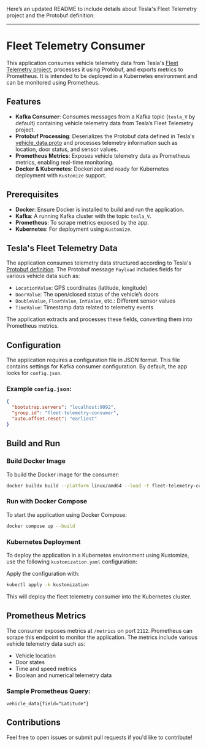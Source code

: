 Here’s an updated README to include details about Tesla's Fleet Telemetry project and the Protobuf definition:

---

# Fleet Telemetry Consumer

This application consumes vehicle telemetry data from Tesla's [Fleet Telemetry project](https://github.com/teslamotors/fleet-telemetry), processes it using Protobuf, and exports metrics to Prometheus. It is intended to be deployed in a Kubernetes environment and can be monitored using Prometheus.

## Features

- **Kafka Consumer**: Consumes messages from a Kafka topic (`tesla_V` by default) containing vehicle telemetry data from Tesla’s Fleet Telemetry project.
- **Protobuf Processing**: Deserializes the Protobuf data defined in Tesla's [vehicle_data.proto](https://github.com/teslamotors/fleet-telemetry/blob/main/protos/vehicle_data.proto) and processes telemetry information such as location, door status, and sensor values.
- **Prometheus Metrics**: Exposes vehicle telemetry data as Prometheus metrics, enabling real-time monitoring.
- **Docker & Kubernetes**: Dockerized and ready for Kubernetes deployment with `Kustomize` support.

## Prerequisites

- **Docker**: Ensure Docker is installed to build and run the application.
- **Kafka**: A running Kafka cluster with the topic `tesla_V`.
- **Prometheus**: To scrape metrics exposed by the app.
- **Kubernetes**: For deployment using `Kustomize`.

## Tesla's Fleet Telemetry Data

The application consumes telemetry data structured according to Tesla's [Protobuf definition](https://github.com/teslamotors/fleet-telemetry/blob/main/protos/vehicle_data.proto). The Protobuf message `Payload` includes fields for various vehicle data such as:

- `LocationValue`: GPS coordinates (latitude, longitude)
- `DoorValue`: The open/closed status of the vehicle’s doors
- `DoubleValue`, `FloatValue`, `IntValue`, etc.: Different sensor values
- `TimeValue`: Timestamp data related to telemetry events

The application extracts and processes these fields, converting them into Prometheus metrics.

## Configuration

The application requires a configuration file in JSON format. This file contains settings for Kafka consumer configuration. By default, the app looks for `config.json`.

### Example `config.json`:
```json
{
  "bootstrap.servers": "localhost:9092",
  "group.id": "fleet-telemetry-consumer",
  "auto.offset.reset": "earliest"
}
```

## Build and Run

### Build Docker Image

To build the Docker image for the consumer:

```bash
docker buildx build --platform linux/amd64 --load -t fleet-telemetry-consumer .
```

### Run with Docker Compose

To start the application using Docker Compose:

```bash
docker compose up --build
```

### Kubernetes Deployment

To deploy the application in a Kubernetes environment using Kustomize, use the following `kustomization.yaml` configuration:

Apply the configuration with:

```bash
kubectl apply -k kustomization
```

This will deploy the fleet telemetry consumer into the Kubernetes cluster.

## Prometheus Metrics

The consumer exposes metrics at `/metrics` on port `2112`. Prometheus can scrape this endpoint to monitor the application. The metrics include various vehicle telemetry data such as:

- Vehicle location
- Door states
- Time and speed metrics
- Boolean and numerical telemetry data

### Sample Prometheus Query:

```promql
vehicle_data{field="Latitude"}
```

## Contributions

Feel free to open issues or submit pull requests if you'd like to contribute!